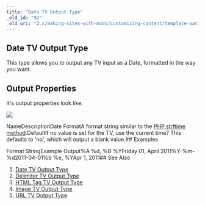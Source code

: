```yaml
---
title: "Date TV Output Type"
_old_id: "92"
_old_uri: "2.x/making-sites-with-modx/customizing-content/template-variables/template-variable-output-types/date-tv-output-type"
---
```


## Date TV Output Type

This type allows you to output any TV input as a Date, formatted in the way you want.

## Output Properties

It's output properties look like:

![](/download/attachments/20119603/tvot.date.png?version=1&modificationDate=1281374106000)

NameDescriptionDate FormatA format string similar to the [PHP strftime method](http://php.net/strftime).DefaultIf no value is set for the TV, use the current time? This defaults to 'no', which will output a blank value.## Examples

Format StringExample Output%A %d, %B %YFriday 01, April 2011%Y-%m-%d2011-04-01%b %e, %YApr 1, 2011## See Also

1. [Date TV Output Type](making-sites-with-modx/customizing-content/template-variables/template-variable-output-types/date-tv-output-type)
2. [Delimiter TV Output Type](making-sites-with-modx/customizing-content/template-variables/template-variable-output-types/delimiter-tv-output-type)
3. [HTML Tag TV Output Type](making-sites-with-modx/customizing-content/template-variables/template-variable-output-types/html-tag-tv-output-type)
4. [Image TV Output Type](making-sites-with-modx/customizing-content/template-variables/template-variable-output-types/image-tv-output-type)
5. [URL TV Output Type](making-sites-with-modx/customizing-content/template-variables/template-variable-output-types/url-tv-output-type)
